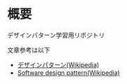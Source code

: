 # 概要
デザインパターン学習用リポジトリ

文章参考は以下
- [デザインパターン(Wikipedia)](https://ja.wikipedia.org/wiki/%E3%83%87%E3%82%B6%E3%82%A4%E3%83%B3%E3%83%91%E3%82%BF%E3%83%BC%E3%83%B3_(%E3%82%BD%E3%83%95%E3%83%88%E3%82%A6%E3%82%A7%E3%82%A2))
- [Software design pattern(Wikipedia)](https://en.wikipedia.org/wiki/Software_design_pattern)

